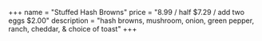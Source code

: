 +++
name = "Stuffed Hash Browns"
price = "8.99 / half $7.29 / add two eggs $2.00"
description = "hash browns, mushroom, onion, green pepper, ranch, cheddar, & choice of toast"
+++
